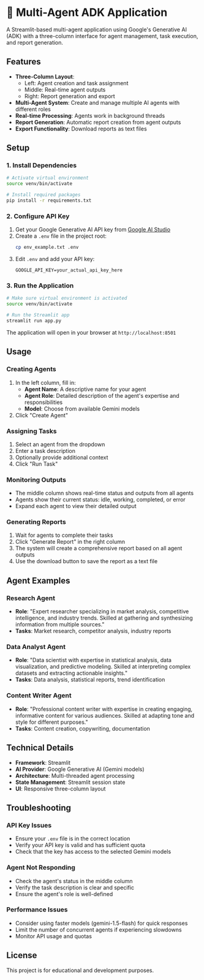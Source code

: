 # 🤖 Multi-Agent ADK Application

A Streamlit-based multi-agent application using Google's Generative AI (ADK) with a three-column interface for agent management, task execution, and report generation.

## Features

- **Three-Column Layout**:
  - Left: Agent creation and task assignment
  - Middle: Real-time agent outputs
  - Right: Report generation and export
- **Multi-Agent System**: Create and manage multiple AI agents with different roles
- **Real-time Processing**: Agents work in background threads
- **Report Generation**: Automatic report creation from agent outputs
- **Export Functionality**: Download reports as text files

## Setup

### 1. Install Dependencies

```bash
# Activate virtual environment
source venv/bin/activate

# Install required packages
pip install -r requirements.txt
```

### 2. Configure API Key

1. Get your Google Generative AI API key from [Google AI Studio](https://makersuite.google.com/app/apikey)
2. Create a `.env` file in the project root:
   ```bash
   cp env_example.txt .env
   ```
3. Edit `.env` and add your API key:
   ```
   GOOGLE_API_KEY=your_actual_api_key_here
   ```

### 3. Run the Application

```bash
# Make sure virtual environment is activated
source venv/bin/activate

# Run the Streamlit app
streamlit run app.py
```

The application will open in your browser at `http://localhost:8501`

## Usage

### Creating Agents

1. In the left column, fill in:
   - **Agent Name**: A descriptive name for your agent
   - **Agent Role**: Detailed description of the agent's expertise and responsibilities
   - **Model**: Choose from available Gemini models
2. Click "Create Agent"

### Assigning Tasks

1. Select an agent from the dropdown
2. Enter a task description
3. Optionally provide additional context
4. Click "Run Task"

### Monitoring Outputs

- The middle column shows real-time status and outputs from all agents
- Agents show their current status: idle, working, completed, or error
- Expand each agent to view their detailed output

### Generating Reports

1. Wait for agents to complete their tasks
2. Click "Generate Report" in the right column
3. The system will create a comprehensive report based on all agent outputs
4. Use the download button to save the report as a text file

## Agent Examples

### Research Agent

- **Role**: "Expert researcher specializing in market analysis, competitive intelligence, and industry trends. Skilled at gathering and synthesizing information from multiple sources."
- **Tasks**: Market research, competitor analysis, industry reports

### Data Analyst Agent

- **Role**: "Data scientist with expertise in statistical analysis, data visualization, and predictive modeling. Skilled at interpreting complex datasets and extracting actionable insights."
- **Tasks**: Data analysis, statistical reports, trend identification

### Content Writer Agent

- **Role**: "Professional content writer with expertise in creating engaging, informative content for various audiences. Skilled at adapting tone and style for different purposes."
- **Tasks**: Content creation, copywriting, documentation

## Technical Details

- **Framework**: Streamlit
- **AI Provider**: Google Generative AI (Gemini models)
- **Architecture**: Multi-threaded agent processing
- **State Management**: Streamlit session state
- **UI**: Responsive three-column layout

## Troubleshooting

### API Key Issues

- Ensure your `.env` file is in the correct location
- Verify your API key is valid and has sufficient quota
- Check that the key has access to the selected Gemini models

### Agent Not Responding

- Check the agent's status in the middle column
- Verify the task description is clear and specific
- Ensure the agent's role is well-defined

### Performance Issues

- Consider using faster models (gemini-1.5-flash) for quick responses
- Limit the number of concurrent agents if experiencing slowdowns
- Monitor API usage and quotas

## License

This project is for educational and development purposes.
